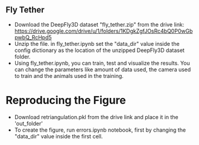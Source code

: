 ## Fly Tether
- Download the DeepFly3D dataset "fly_tether.zip" from the drive link: https://drive.google.com/drive/u/1/folders/1KDgkZgfJOsRc4bQ0P0wGbpwbQ_RcHpd5
- Unzip the file. in fly_tether.ipynb set the "data_dir" value inside the config dictionary as the location of the unzipped DeepFly3D dataset folder.
- Using fly_tether.ipynb, you can train, test and visualize the results. You can change the parameters like amount of data used, the camera used to train and the animals used in the training.

# Reproducing the Figure
- Download retriangulation.pkl from the drive link and place it in the 'out_folder'
- To create the figure, run errors.ipynb notebook, first by changing the "data_dir" value inside the first cell.